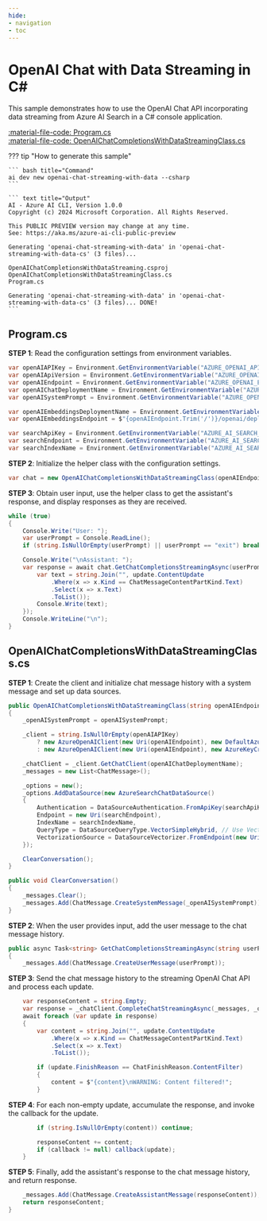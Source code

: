 ```yaml
---
hide:
- navigation
- toc
---
```

# OpenAI Chat with Data Streaming in C\#

This sample demonstrates how to use the OpenAI Chat API incorporating data streaming from Azure AI Search in a C# console application.

[:material-file-code: Program.cs](https://raw.githubusercontent.com/robch/book-of-ai/main/docs/samples/openai-chat-streaming-with-data-cs/Program.cs)  
[:material-file-code: OpenAIChatCompletionsWithDataStreamingClass.cs](https://raw.githubusercontent.com/robch/book-of-ai/main/docs/samples/openai-chat-streaming-with-data-cs/OpenAIChatCompletionsWithDataStreamingClass.cs)  

??? tip "How to generate this sample"

    ``` bash title="Command"
    ai dev new openai-chat-streaming-with-data --csharp
    ```

    ``` text title="Output"
    AI - Azure AI CLI, Version 1.0.0
    Copyright (c) 2024 Microsoft Corporation. All Rights Reserved.

    This PUBLIC PREVIEW version may change at any time.
    See: https://aka.ms/azure-ai-cli-public-preview

    Generating 'openai-chat-streaming-with-data' in 'openai-chat-streaming-with-data-cs' (3 files)...

    OpenAIChatCompletionsWithDataStreaming.csproj
    OpenAIChatCompletionsWithDataStreamingClass.cs
    Program.cs

    Generating 'openai-chat-streaming-with-data' in 'openai-chat-streaming-with-data-cs' (3 files)... DONE!
    ```


## Program.cs

**STEP 1**: Read the configuration settings from environment variables.

``` csharp title="Program.cs"
var openAIAPIKey = Environment.GetEnvironmentVariable("AZURE_OPENAI_API_KEY") ?? "<insert your OpenAI API key here>";
var openAIApiVersion = Environment.GetEnvironmentVariable("AZURE_OPENAI_API_VERSION") ?? "<insert your open api version here>";
var openAIEndpoint = Environment.GetEnvironmentVariable("AZURE_OPENAI_ENDPOINT") ?? "<insert your OpenAI endpoint here>";
var openAIChatDeploymentName = Environment.GetEnvironmentVariable("AZURE_OPENAI_CHAT_DEPLOYMENT") ?? "<insert your OpenAI chat deployment name here>";
var openAISystemPrompt = Environment.GetEnvironmentVariable("AZURE_OPENAI_SYSTEM_PROMPT") ?? "You are a helpful AI assistant.";

var openAIEmbeddingsDeploymentName = Environment.GetEnvironmentVariable("AZURE_OPENAI_EMBEDDING_DEPLOYMENT") ?? "<insert your OpenAI embeddings deployment name here>";
var openAIEmbeddingsEndpoint = $"{openAIEndpoint.Trim('/')}/openai/deployments/{openAIEmbeddingsDeploymentName}/embeddings?api-version={openAIApiVersion}";

var searchApiKey = Environment.GetEnvironmentVariable("AZURE_AI_SEARCH_KEY") ?? "<insert your search api key here>";
var searchEndpoint = Environment.GetEnvironmentVariable("AZURE_AI_SEARCH_ENDPOINT") ?? "<insert your search endpoint here>";
var searchIndexName = Environment.GetEnvironmentVariable("AZURE_AI_SEARCH_INDEX_NAME") ?? "<insert your search index name here>";
```

**STEP 2**: Initialize the helper class with the configuration settings.

``` csharp title="Program.cs"
var chat = new OpenAIChatCompletionsWithDataStreamingClass(openAIEndpoint, openAIAPIKey, openAIChatDeploymentName, openAISystemPrompt, searchEndpoint, searchApiKey, searchIndexName, openAIEmbeddingsEndpoint);
```

**STEP 3**: Obtain user input, use the helper class to get the assistant's response, and display responses as they are received.

``` csharp title="Program.cs"
while (true)
{
    Console.Write("User: ");
    var userPrompt = Console.ReadLine();
    if (string.IsNullOrEmpty(userPrompt) || userPrompt == "exit") break;

    Console.Write("\nAssistant: ");
    var response = await chat.GetChatCompletionsStreamingAsync(userPrompt, update => {
        var text = string.Join("", update.ContentUpdate
            .Where(x => x.Kind == ChatMessageContentPartKind.Text)
            .Select(x => x.Text)
            .ToList());
        Console.Write(text);
    });
    Console.WriteLine("\n");
}
```

## OpenAIChatCompletionsWithDataStreamingClass.cs

**STEP 1**: Create the client and initialize chat message history with a system message and set up data sources.

``` csharp title="OpenAIChatCompletionsWithDataStreamingClass.cs"
public OpenAIChatCompletionsWithDataStreamingClass(string openAIEndpoint, string openAIAPIKey, string openAIChatDeploymentName, string openAISystemPrompt, string searchEndpoint, string searchApiKey, string searchIndexName, string embeddingsEndpoint)
{
    _openAISystemPrompt = openAISystemPrompt;

    _client = string.IsNullOrEmpty(openAIAPIKey)
        ? new AzureOpenAIClient(new Uri(openAIEndpoint), new DefaultAzureCredential())
        : new AzureOpenAIClient(new Uri(openAIEndpoint), new AzureKeyCredential(openAIAPIKey));

    _chatClient = _client.GetChatClient(openAIChatDeploymentName);
    _messages = new List<ChatMessage>();

    _options = new();
    _options.AddDataSource(new AzureSearchChatDataSource()
    {
        Authentication = DataSourceAuthentication.FromApiKey(searchApiKey),
        Endpoint = new Uri(searchEndpoint),
        IndexName = searchIndexName,
        QueryType = DataSourceQueryType.VectorSimpleHybrid, // Use VectorSimpleHybrid to get the best vector and keyword search query types.
        VectorizationSource = DataSourceVectorizer.FromEndpoint(new Uri(embeddingsEndpoint), DataSourceAuthentication.FromApiKey(openAIAPIKey))
    });

    ClearConversation();
}

public void ClearConversation()
{
    _messages.Clear();
    _messages.Add(ChatMessage.CreateSystemMessage(_openAISystemPrompt));
}
```

**STEP 2**: When the user provides input, add the user message to the chat message history.

``` csharp title="OpenAIChatCompletionsWithDataStreamingClass.cs"
public async Task<string> GetChatCompletionsStreamingAsync(string userPrompt, Action<StreamingChatCompletionUpdate>? callback = null)
{
    _messages.Add(ChatMessage.CreateUserMessage(userPrompt));
```

**STEP 3**: Send the chat message history to the streaming OpenAI Chat API and process each update.

``` csharp title="OpenAIChatCompletionsWithDataStreamingClass.cs"
    var responseContent = string.Empty;
    var response = _chatClient.CompleteChatStreamingAsync(_messages, _options);
    await foreach (var update in response)
    {
        var content = string.Join("", update.ContentUpdate
            .Where(x => x.Kind == ChatMessageContentPartKind.Text)
            .Select(x => x.Text)
            .ToList());

        if (update.FinishReason == ChatFinishReason.ContentFilter)
        {
            content = $"{content}\nWARNING: Content filtered!";
        }
```

**STEP 4**: For each non-empty update, accumulate the response, and invoke the callback for the update.

``` csharp title="OpenAIChatCompletionsWithDataStreamingClass.cs"
        if (string.IsNullOrEmpty(content)) continue;

        responseContent += content;
        if (callback != null) callback(update);
    }
```

**STEP 5**: Finally, add the assistant's response to the chat message history, and return response.

``` csharp title="OpenAIChatCompletionsWithDataStreamingClass.cs"
    _messages.Add(ChatMessage.CreateAssistantMessage(responseContent));
    return responseContent;
}
```